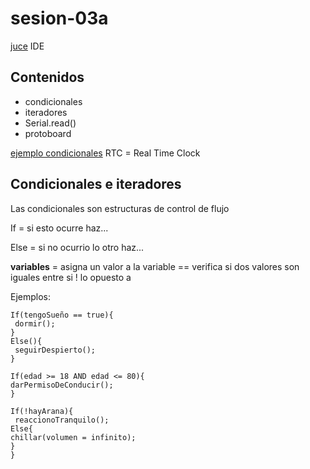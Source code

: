# sesion-03a
[juce](https://juce.com) IDE 

## **Contenidos**
- condicionales 
- iteradores
- Serial.read()
- protoboard

[ejemplo condicionales](https://isitchristmas.com)
RTC = Real Time Clock 

## Condicionales e iteradores 
Las condicionales son estructuras de control de flujo 

If = si esto ocurre haz...

Else = si no ocurrio lo otro haz...

**variables**
= asigna un valor a la variable
== verifica si dos valores son iguales entre si
! lo opuesto a

Ejemplos:
```
If(tengoSueño == true){
 dormir();
}
Else(){
 seguirDespierto();
}
```
```
If(edad >= 18 AND edad <= 80){
darPermisoDeConducir();
}
```
```
If(!hayArana){
 reaccionoTranquilo();
Else{
chillar(volumen = infinito);
}
}
```
